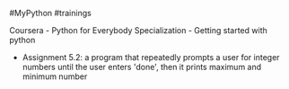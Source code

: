 #MyPython
#trainings

Coursera - Python for Everybody Specialization - Getting started with python

- Assignment 5.2: a program that repeatedly prompts a user for integer numbers until the user enters 'done', then it prints maximum and minimum number
